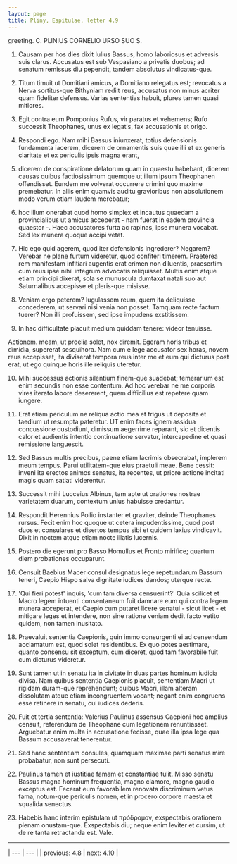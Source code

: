 ```yaml
---
layout: page
title: Pliny, Espitulae, letter 4.9
---
```


greeting. C. PLINIUS CORNELIO URSO SUO S.



1. Causam per hos dies dixit Iulius Bassus, homo laboriosus et adversis suis clarus. Accusatus est sub Vespasiano a privatis duobus; ad senatum remissus diu pependit, tandem absolutus vindicatus-que.



2. Titum timuit ut Domitiani amicus, a Domitiano relegatus est; revocatus a Nerva sortitus-que Bithyniam rediit reus, accusatus non minus acriter quam fideliter defensus. Varias sententias habuit, plures tamen quasi mitiores.



3. Egit contra eum Pomponius Rufus, vir paratus et vehemens; Rufo successit Theophanes, unus ex legatis, fax accusationis et origo.



4. Respondi ego. Nam mihi Bassus iniunxerat, totius defensionis fundamenta iacerem, dicerem de ornamentis suis quae illi et ex generis claritate et ex periculis ipsis magna erant,



5. dicerem de conspiratione delatorum quam in quaestu habebant, dicerem causas quibus factiosissimum quemque ut illum ipsum Theophanen offendisset. Eundem me volverat occurrere crimini quo maxime premebatur. In aliis enim quamvis auditu gravioribus non absolutionem modo verum etiam laudem merebatur;



6. hoc illum onerabat quod homo simplex et incautus quaedam a provincialibus ut amicus acceperat - nam fuerat in eadem provincia quaestor -. Haec accusatores furta ac rapinas, ipse munera vocabat. Sed lex munera quoque accipi vetat.



7. Hic ego quid agerem, quod iter defensionis ingrederer? Negarem? Verebar ne plane furtum videretur, quod confiteri timerem. Praeterea rem manifestam infitiari augentis erat crimen non diluentis, praesertim cum reus ipse nihil integrum advocatis reliquisset. Multis enim atque etiam principi dixerat, sola se munuscula dumtaxat natali suo aut Saturnalibus accepisse et pleris-que misisse.



8. Veniam ergo peterem? Iugulassem reum, quem ita deliquisse concederem, ut servari nisi venia non posset. Tamquam recte factum tuerer? Non illi profuissem, sed ipse impudens exstitissem.



9. In hac difficultate placuit medium quiddam tenere: videor tenuisse.



Actionem. meam, ut proelia solet, nox diremit. Egeram horis tribus et dimidia, supererat sesquihora. Nam cum e lege accusator sex horas, novem reus accepisset, ita diviserat tempora reus inter me et eum qui dicturus post erat, ut ego quinque horis ille reliquis uteretur.



10. Mihi successus actionis silentium finem-que suadebat; temerarium est enim secundis non esse contentum. Ad hoc verebar ne me corporis vires iterato labore desererent, quem difficilius est repetere quam iungere.



11. Erat etiam periculum ne reliqua actio mea et frigus ut deposita et taedium ut resumpta pateretur. UT enim faces ignem assidua concussione custodiunt, dimissum aegerrime reparant, sic et dicentis calor et audientis intentio continuatione servatur, intercapedine et quasi remissione languescit.



12. Sed Bassus multis precibus, paene etiam lacrimis obsecrabat, implerem meum tempus. Parui utilitatem-que eius praetuli meae. Bene cessit: inveni ita erectos animos senatus, ita recentes, ut priore actione incitati magis quam satiati viderentur.



13. Successit mihi Lucceius Albinus, tam apte ut orationes nostrae varietatem duarum, contextum unius habuisse credantur.



14. Respondit Herennius Pollio instanter et graviter, deinde Theophanes rursus. Fecit enim hoc quoque ut cetera impudentissime, quod post duos et consulares et disertos tempus sibi et quidem laxius vindicavit. Dixit in noctem atque etiam nocte illatis lucernis.



15. Postero die egerunt pro Basso Homullus et Fronto mirifice; quartum diem probationes occuparunt.



16. Censuit Baebius Macer consul designatus lege repetundarum Bassum teneri, Caepio Hispo salva dignitate iudices dandos; uterque recte.



17. 'Qui fieri potest' inquis, 'cum tam diversa censuerint?' Quia scilicet et Macro legem intuenti consentaneum fuit damnare eum qui contra legem munera acceperat, et Caepio cum putaret licere senatui - sicut licet - et mitigare leges et intendere, non sine ratione veniam dedit facto vetito quidem, non tamen inusitato.



18. Praevaluit sententia Caepionis, quin immo consurgenti ei ad censendum acclamatum est, quod solet residentibus. Ex quo potes aestimare, quanto consensu sit exceptum, cum diceret, quod tam favorabile fuit cum dicturus videretur.



19. Sunt tamen ut in senatu ita in civitate in duas partes hominum iudicia divisa. Nam quibus sententia Caepionis placuit, sententiam Macri ut rigidam duram-que reprehendunt; quibus Macri, illam alteram dissolutam atque etiam incongruentem vocant; negant enim congruens esse retinere in senatu, cui iudices dederis.



20. Fuit et tertia sententia: Valerius Paulinus assensus Caepioni hoc amplius censuit, referendum de Theophane cum legationem renuntiasset. Arguebatur enim multa in accusatione fecisse, quae illa ipsa lege qua Bassum accusaverat tenerentur.



21. Sed hanc sententiam consules, quamquam maximae parti senatus mire probabatur, non sunt persecuti.



22. Paulinus tamen et iustitiae famam et constantiae tulit. Misso senatu Bassus magna hominum frequentia, magno clamore, magno gaudio exceptus est. Fecerat eum favorabilem renovata discriminum vetus fama, notum-que periculis nomen, et in procero corpore maesta et squalida senectus.



23. Habebis hanc interim epistulam ut πρόδρομον, exspectabis orationem plenam onustam-que. Exspectabis diu; neque enim leviter et cursim, ut de re tanta retractanda est. Vale.



---

| --- | --- |
| previous: [4.8](../4.8/) | next: [4.10](../4.10/) |
